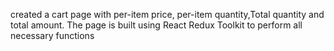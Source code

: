 created a cart page with per-item price, per-item quantity,Total quantity and total amount. The page is built using React Redux Toolkit  to perform all necessary functions

